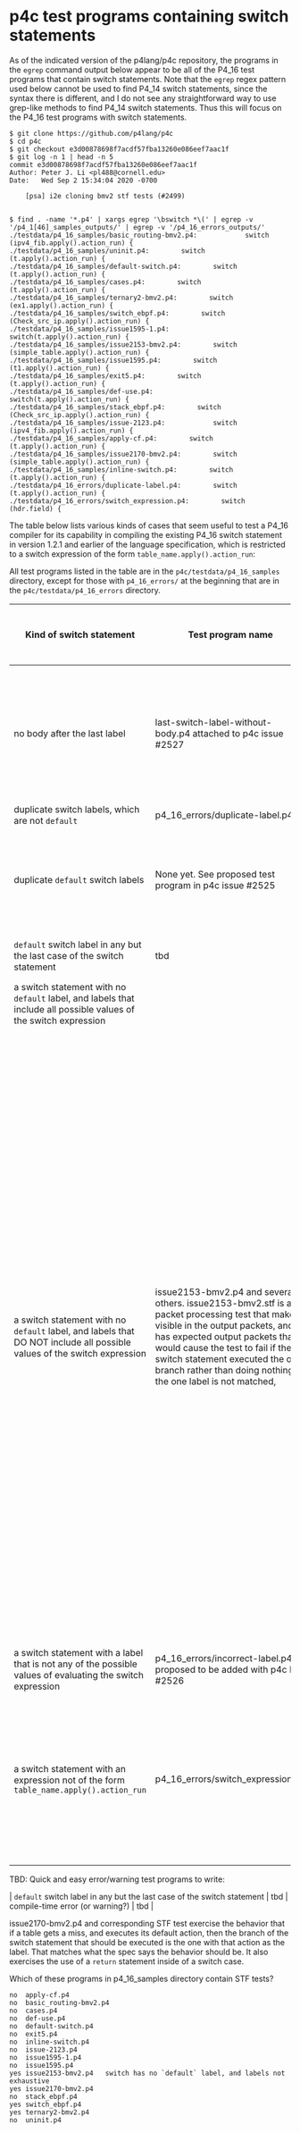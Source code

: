 # p4c test programs containing switch statements

As of the indicated version of the p4lang/p4c repository, the programs
in the `egrep` command output below appear to be all of the P4_16 test
programs that contain switch statements.  Note that the `egrep` regex
pattern used below cannot be used to find P4_14 switch statements,
since the syntax there is different, and I do not see any
straightforward way to use grep-like methods to find P4_14 switch
statements.  Thus this will focus on the P4_16 test programs with
switch statements.

```
$ git clone https://github.com/p4lang/p4c
$ cd p4c
$ git checkout e3d00878698f7acdf57fba13260e086eef7aac1f
$ git log -n 1 | head -n 5
commit e3d00878698f7acdf57fba13260e086eef7aac1f
Author: Peter J. Li <pl488@cornell.edu>
Date:   Wed Sep 2 15:34:04 2020 -0700

    [psa] i2e cloning bmv2 stf tests (#2499)


$ find . -name '*.p4' | xargs egrep '\bswitch *\(' | egrep -v '/p4_1[46]_samples_outputs/' | egrep -v '/p4_16_errors_outputs/'
./testdata/p4_16_samples/basic_routing-bmv2.p4:            switch (ipv4_fib.apply().action_run) {
./testdata/p4_16_samples/uninit.p4:        switch (t.apply().action_run) {
./testdata/p4_16_samples/default-switch.p4:        switch (t.apply().action_run) {
./testdata/p4_16_samples/cases.p4:        switch (t.apply().action_run) {
./testdata/p4_16_samples/ternary2-bmv2.p4:        switch (ex1.apply().action_run) {
./testdata/p4_16_samples/switch_ebpf.p4:        switch (Check_src_ip.apply().action_run) {
./testdata/p4_16_samples/issue1595-1.p4:        switch(t.apply().action_run) {
./testdata/p4_16_samples/issue2153-bmv2.p4:        switch (simple_table.apply().action_run) {
./testdata/p4_16_samples/issue1595.p4:        switch (t1.apply().action_run) {
./testdata/p4_16_samples/exit5.p4:        switch (t.apply().action_run) {
./testdata/p4_16_samples/def-use.p4:        switch(t.apply().action_run) {
./testdata/p4_16_samples/stack_ebpf.p4:        switch (Check_src_ip.apply().action_run) {
./testdata/p4_16_samples/issue-2123.p4:            switch (ipv4_fib.apply().action_run) {
./testdata/p4_16_samples/apply-cf.p4:        switch (t.apply().action_run) {
./testdata/p4_16_samples/issue2170-bmv2.p4:        switch (simple_table.apply().action_run) {
./testdata/p4_16_samples/inline-switch.p4:        switch (t.apply().action_run) {
./testdata/p4_16_errors/duplicate-label.p4:        switch (t.apply().action_run) {
./testdata/p4_16_errors/switch_expression.p4:        switch (hdr.field) {
```

The table below lists various kinds of cases that seem useful to test
a P4_16 compiler for its capability in compiling the existing P4_16
switch statement in version 1.2.1 and earlier of the language
specification, which is restricted to a switch expression of the form
`table_name.apply().action_run`:

All test programs listed in the table are in the
`p4c/testdata/p4_16_samples` directory, except for those with
`p4_16_errors/` at the beginning that are in the
`p4c/testdata/p4_16_errors` directory.

| Kind of switch statement | Test program name | Expected result | p4c as of version above gives expected result? |
| ------------------------ | ----------------- | --------------- | ---------------------------------------------- |
| no body after the last label | last-switch-label-without-body.p4 attached to p4c issue #2527 | compile-time error?  The P4_16 version 1.2.1 spec is silent on this issue, as far as I can see. | no error.  I have not yet investigated what the program's behavior is. |
| duplicate switch labels, which are not `default` | p4_16_errors/duplicate-label.p4 | compile-time error | yes |
| duplicate `default` switch labels | None yet.  See proposed test program in p4c issue #2525 | compile-time error | Warning about one of the default cases being not last, but no error.  Probably will be fixed in p4c soon. |
| `default` switch label in any but the last case of the switch statement | tbd | compile-time error (or warning?) | tbd |
| a switch statement with no `default` label, and labels that include all possible values of the switch expression | | no error or warning | tbd |
| a switch statement with no `default` label, and labels that DO NOT include all possible values of the switch expression | issue2153-bmv2.p4 and several others.  issue2153-bmv2.stf is a packet processing test that makes visible in the output packets, and has expected output packets that would cause the test to fail if the switch statement executed the one branch rather than doing nothing, if the one label is not matched, | no error or warning | While some P4 developers might want an option to get a warning when the switch branches are not exhaustive, there seems to be a multi-year history of using such non-exhaustive switch statements. The P4_16 language specification 1.2.1 and earlier has always explicitly stated that "if no case matches, execution of the program simply continues" (Section 11.7 "Switch statement").  The fix for p4c issue #2153 was to change p4c's internals so that it no longer assumed that the cases of a switch statement in the source code were exhaustive. |
| a switch statement with a label that is not any of the possible values of evaluating the switch expression | p4_16_errors/incorrect-label.p4 proposed to be added with p4c PR #2526 | compile-time error | yes |
| a switch statement with an expression not of the form `table_name.apply().action_run` | p4_16_errors/switch_expression.p4 | compile-time error | yes, but the reason for writing these notes is to present to the P4 LDWG a generalized switch statement that would allow other types of switch expressions |

TBD: Quick and easy error/warning test programs to write:

| `default` switch label in any but the last case of the switch statement | tbd | compile-time error (or warning?) | tbd |

issue2170-bmv2.p4 and corresponding STF test exercise the behavior
that if a table gets a miss, and executes its default action, then the
branch of the switch statement that should be executed is the one with
that action as the label.  That matches what the spec says the
behavior should be.  It also exercises the use of a `return` statement
inside of a switch case.

Which of these programs in p4_16_samples directory contain STF tests?

```
no  apply-cf.p4
no  basic_routing-bmv2.p4
no  cases.p4
no  def-use.p4
no  default-switch.p4
no  exit5.p4
no  inline-switch.p4
no  issue-2123.p4
no  issue1595-1.p4
no  issue1595.p4
yes issue2153-bmv2.p4   switch has no `default` label, and labels not exhaustive
yes issue2170-bmv2.p4
no  stack_ebpf.p4
yes switch_ebpf.p4
yes ternary2-bmv2.p4
no  uninit.p4
```
